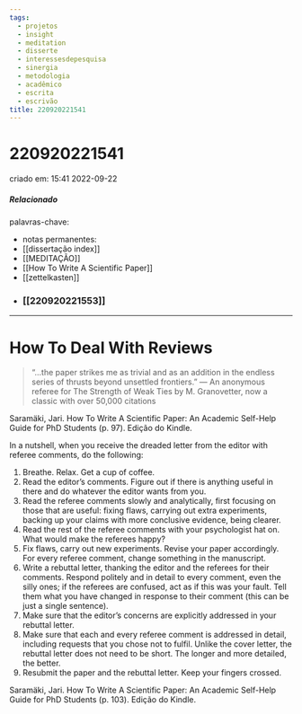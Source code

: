 ```yaml
---
tags:
  - projetos
  - insight
  - meditation
  - disserte
  - interessesdepesquisa
  - sinergia
  - metodologia
  - acadêmico
  - escrita
  - escrivão
title: 220920221541
---
```

# 220920221541
criado em: 15:41 2022-09-22

##### Relacionado
palavras-chave: 
- notas permanentes: 
- [[dissertação index]]
- [[MEDITAÇÃO]]
- [[How To Write A Scientific Paper]]
- [[zettelkasten]]
- ### [[220920221553]]

---

# How To Deal With Reviews 
>“…the paper strikes me as trivial and as an addition in the endless series of thrusts beyond unsettled frontiers.” — An anonymous referee for The Strength of Weak Ties by M. Granovetter, now a classic with over 50,000 citations

Saramäki, Jari. How To Write A Scientific Paper: An Academic Self-Help Guide for PhD Students (p. 97). Edição do Kindle. 

In a nutshell, when you receive the dreaded letter from the editor with referee comments, do the following: 
1) Breathe. Relax. Get a cup of coffee. 
2) Read the editor’s comments. Figure out if there is anything useful in there and do whatever the editor wants from you.
3) Read the referee comments slowly and analytically, first focusing on those that are useful: fixing flaws, carrying out extra experiments, backing up your claims with more conclusive evidence, being clearer. 
4) Read the rest of the referee comments with your psychologist hat on. What would make the referees happy? 
5) Fix flaws, carry out new experiments. Revise your paper accordingly. For every referee comment, change something in the manuscript. 
6) Write a rebuttal letter, thanking the editor and the referees for their comments. Respond politely and in detail to every comment, even the silly ones; if the referees are confused, act as if this was your fault. Tell them what you have changed in response to their comment (this can be just a single sentence). 
7) Make sure that the editor’s concerns are explicitly addressed in your rebuttal letter. 
8) Make sure that each and every referee comment is addressed in detail, including requests that you chose not to fulfil. Unlike the cover letter, the rebuttal letter does not need to be short. The longer and more detailed, the better.
9) Resubmit the paper and the rebuttal letter. Keep your fingers crossed.

Saramäki, Jari. How To Write A Scientific Paper: An Academic Self-Help Guide for PhD Students (p. 103). Edição do Kindle. 